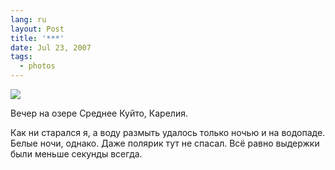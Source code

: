 ```yaml
---
lang: ru
layout: Post
title: '***'
date: Jul 23, 2007
tags:
  - photos
---
```


![](photo://Sapegin_Artem_20D_2007-07-10_393-9397)

Вечер на озере Среднее Куйто, Карелия.

Как ни старался я, а воду размыть удалось только ночью и на водопаде. Белые ночи, однако. Даже полярик тут не спасал. Всё равно выдержки были меньше секунды всегда.
